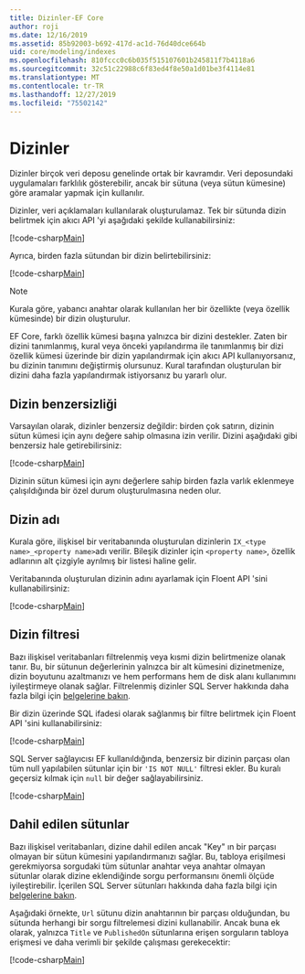 ```yaml
---
title: Dizinler-EF Core
author: roji
ms.date: 12/16/2019
ms.assetid: 85b92003-b692-417d-ac1d-76d40dce664b
uid: core/modeling/indexes
ms.openlocfilehash: 810fccc0c6b035f515107601b245811f7b4118a6
ms.sourcegitcommit: 32c51c22988c6f83ed4f8e50a1d01be3f4114e81
ms.translationtype: MT
ms.contentlocale: tr-TR
ms.lasthandoff: 12/27/2019
ms.locfileid: "75502142"
---
```

# <a name="indexes"></a>Dizinler

Dizinler birçok veri deposu genelinde ortak bir kavramdır. Veri deposundaki uygulamaları farklılık gösterebilir, ancak bir sütuna (veya sütun kümesine) göre aramalar yapmak için kullanılır.

Dizinler, veri açıklamaları kullanılarak oluşturulamaz. Tek bir sütunda dizin belirtmek için akıcı API 'yi aşağıdaki şekilde kullanabilirsiniz:

[!code-csharp[Main](../../../samples/core/Modeling/FluentAPI/Index.cs?name=Index&highlight=4)]

Ayrıca, birden fazla sütundan bir dizin belirtebilirsiniz:

[!code-csharp[Main](../../../samples/core/Modeling/FluentAPI/IndexComposite.cs?name=Composite&highlight=4)]

> [!NOTE]
> Kurala göre, yabancı anahtar olarak kullanılan her bir özellikte (veya özellik kümesinde) bir dizin oluşturulur.
>
> EF Core, farklı özellik kümesi başına yalnızca bir dizini destekler. Zaten bir dizini tanımlanmış, kural veya önceki yapılandırma ile tanımlanmış bir dizi özellik kümesi üzerinde bir dizin yapılandırmak için akıcı API kullanıyorsanız, bu dizinin tanımını değiştirmiş olursunuz. Kural tarafından oluşturulan bir dizini daha fazla yapılandırmak istiyorsanız bu yararlı olur.

## <a name="index-uniqueness"></a>Dizin benzersizliği

Varsayılan olarak, dizinler benzersiz değildir: birden çok satırın, dizinin sütun kümesi için aynı değere sahip olmasına izin verilir. Dizini aşağıdaki gibi benzersiz hale getirebilirsiniz:

[!code-csharp[Main](../../../samples/core/Modeling/FluentAPI/IndexUnique.cs?name=IndexUnique&highlight=5)]

Dizinin sütun kümesi için aynı değerlere sahip birden fazla varlık eklenmeye çalışıldığında bir özel durum oluşturulmasına neden olur.

## <a name="index-name"></a>Dizin adı

Kurala göre, ilişkisel bir veritabanında oluşturulan dizinlerin `IX_<type name>_<property name>`adı verilir. Bileşik dizinler için `<property name>`, özellik adlarının alt çizgiyle ayrılmış bir listesi haline gelir.

Veritabanında oluşturulan dizinin adını ayarlamak için Floent API 'sini kullanabilirsiniz:

[!code-csharp[Main](../../../samples/core/Modeling/FluentAPI/IndexName.cs?name=IndexName&highlight=5)]

## <a name="index-filter"></a>Dizin filtresi

Bazı ilişkisel veritabanları filtrelenmiş veya kısmi dizin belirtmenize olanak tanır. Bu, bir sütunun değerlerinin yalnızca bir alt kümesini dizinetmenize, dizin boyutunu azaltmanızı ve hem performans hem de disk alanı kullanımını iyileştirmeye olanak sağlar. Filtrelenmiş dizinler SQL Server hakkında daha fazla bilgi için [belgelerine bakın](https://docs.microsoft.com/sql/relational-databases/indexes/create-filtered-indexes).

Bir dizin üzerinde SQL ifadesi olarak sağlanmış bir filtre belirtmek için Floent API 'sini kullanabilirsiniz:

[!code-csharp[Main](../../../samples/core/Modeling/FluentAPI/IndexFilter.cs?name=IndexFilter&highlight=5)]

SQL Server sağlayıcısı EF kullanıldığında, benzersiz bir dizinin parçası olan tüm null yapılabilen sütunlar için bir `'IS NOT NULL'` filtresi ekler. Bu kuralı geçersiz kılmak için `null` bir değer sağlayabilirsiniz.

[!code-csharp[Main](../../../samples/core/Modeling/FluentAPI/IndexNoFilter.cs?name=IndexNoFilter&highlight=6)]

## <a name="included-columns"></a>Dahil edilen sütunlar

Bazı ilişkisel veritabanları, dizine dahil edilen ancak "Key" ın bir parçası olmayan bir sütun kümesini yapılandırmanızı sağlar. Bu, tabloya erişilmesi gerekmiyorsa sorgudaki tüm sütunlar anahtar veya anahtar olmayan sütunlar olarak dizine eklendiğinde sorgu performansını önemli ölçüde iyileştirebilir. İçerilen SQL Server sütunları hakkında daha fazla bilgi için [belgelerine bakın](https://docs.microsoft.com/sql/relational-databases/indexes/create-indexes-with-included-columns).

Aşağıdaki örnekte, `Url` sütunu dizin anahtarının bir parçası olduğundan, bu sütunda herhangi bir sorgu filtrelemesi dizini kullanabilir. Ancak buna ek olarak, yalnızca `Title` ve `PublishedOn` sütunlarına erişen sorguların tabloya erişmesi ve daha verimli bir şekilde çalışması gerekecektir:

[!code-csharp[Main](../../../samples/core/Modeling/FluentAPI/IndexInclude.cs?name=IndexInclude&highlight=5-9)]
